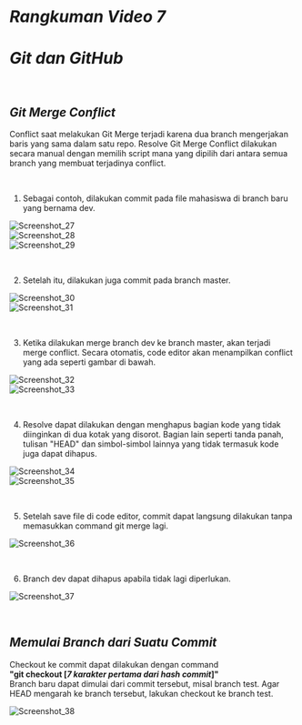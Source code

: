 # ***Rangkuman Video 7***
# ***Git dan GitHub***

<p>&nbsp;<p>

## ***Git Merge Conflict***

Conflict saat melakukan Git Merge terjadi karena dua branch mengerjakan baris yang sama dalam satu repo. Resolve Git Merge Conflict dilakukan secara manual dengan memilih script mana yang dipilih dari antara semua branch yang membuat terjadinya conflict.

<p>&nbsp;<p>

1. Sebagai contoh, dilakukan commit pada file mahasiswa di branch baru yang bernama dev.

![Screenshot_27](https://i.ibb.co/P4FYHFz/Picture27.jpg)\
![Screenshot_28](https://i.ibb.co/F3r5Crh/Picture28.jpg)\
![Screenshot_29](https://i.ibb.co/L9h214S/Picture29.jpg)

<p>&nbsp;<p>

2. Setelah itu, dilakukan juga commit pada branch master.

![Screenshot_30](https://i.ibb.co/x2fwSNC/Picture30.jpg)\
![Screenshot_31](https://i.ibb.co/mhqWdCp/Picture31.jpg)

<p>&nbsp;<p>

3. Ketika dilakukan merge branch dev ke branch master, akan terjadi merge conflict. Secara otomatis, code editor akan menampilkan conflict yang ada seperti gambar di bawah.

![Screenshot_32](https://i.ibb.co/J7dQWBG/Picture32.jpg)\
![Screenshot_33](https://i.ibb.co/TwHmHHJ/Picture33.jpg)

<p>&nbsp;<p>

4. Resolve dapat dilakukan dengan menghapus bagian kode yang tidak diinginkan di dua kotak yang disorot. Bagian lain seperti tanda panah, tulisan "HEAD" dan simbol-simbol lainnya yang tidak termasuk kode juga dapat dihapus.

![Screenshot_34](https://i.ibb.co/HtpxkNZ/Picture34.jpg)\
![Screenshot_35](https://i.ibb.co/0DSdqXm/Picture35.jpg)

<p>&nbsp;<p>

5. Setelah save file di code editor, commit dapat langsung dilakukan tanpa memasukkan command git merge lagi.

![Screenshot_36](https://i.ibb.co/FqzXPG6/Picture36.jpg)

<p>&nbsp;<p>

6. Branch dev dapat dihapus apabila tidak lagi diperlukan.

![Screenshot_37](https://i.ibb.co/3f2Synv/Picture37.jpg)

<p>&nbsp;<p>


## ***Memulai Branch dari Suatu Commit***

Checkout ke commit dapat dilakukan dengan command\
**"git checkout [*7 karakter pertama dari hash commit*]"**\
Branch baru dapat dimulai dari commit tersebut, misal branch test. Agar HEAD mengarah ke branch tersebut, lakukan checkout ke branch test.

![Screenshot_38](https://i.ibb.co/M70Pgbw/Picture38.jpg)
